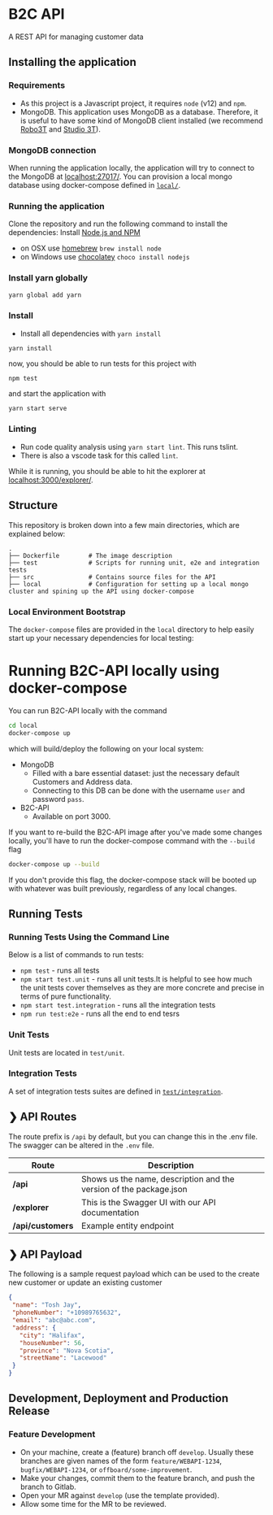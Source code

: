 # B2C API
A REST API for managing customer data
## Installing the application
### Requirements
- As this project is a Javascript project, it requires `node` (v12) and `npm`.
- MongoDB. This application uses MongoDB as a database. Therefore, it is useful to have some kind of MongoDB client installed (we recommend [Robo3T](https://robomongo.org) and [Studio 3T](https://studio3t.com/download/)).


### MongoDB connection
When running the application locally, the application will try to connect to the MongoDB at [localhost:27017/](http://localhost:27017/).
You can provision a local mongo database using docker-compose defined in [`local/`](local/).



### Running the application

Clone the repository and run the following command to install the dependencies:
Install [Node.js and NPM](https://nodejs.org/en/download/)

- on OSX use [homebrew](http://brew.sh) `brew install node`
- on Windows use [chocolatey](https://chocolatey.org/) `choco install nodejs`

### Install yarn globally

```bash
yarn global add yarn
```


### Install

- Install all dependencies with `yarn install`

```
yarn install
```
now, you should be able to run tests for this project with
```
npm test
```
and start the application with

```bash
yarn start serve
```


### Linting

- Run code quality analysis using `yarn start lint`. This runs tslint.
- There is also a vscode task for this called `lint`.


While it is running, you should be able to hit the explorer at [localhost:3000/explorer/](http://localhost:3000/explorer/).


## Structure
This repository is broken down into a few main directories, which are explained below:
```
.
├── Dockerfile        # The image description
├── test              # Scripts for running unit, e2e and integration tests
├── src               # Contains source files for the API
├── local             # Configuration for setting up a local mongo cluster and spining up the API using docker-compose

```

### Local Environment Bootstrap
The `docker-compose` files are provided in the `local` directory to help easily start up your necessary dependencies for local testing:

# Running B2C-API locally using docker-compose
You can run B2C-API locally with the command
```bash
cd local
docker-compose up
```
which will build/deploy the following on your local system:
- MongoDB
  - Filled with a bare essential dataset: just the necessary default Customers and Address data.
  - Connecting to this DB can be done with the username `user` and password `pass`.
- B2C-API
  - Available on port 3000.

If you want to re-build the B2C-API image after you've made some changes locally, you'll have to run the docker-compose command with the `--build` flag
```bash
docker-compose up --build
```
If you don't provide this flag, the docker-compose stack will be booted up with whatever was built previously, regardless of any local changes.


## Running Tests
### Running Tests Using the Command Line
Below is a list of commands to run tests:
- `npm test` - runs all tests
- `npm start test.unit` - runs all unit tests.It is helpful to see how much the unit tests cover themselves as they are more concrete and precise in
terms of pure functionality.
- `npm start test.integration` - runs all the integration tests
- `npm run test:e2e` - runs all the end to end tesrs


### Unit Tests
Unit tests are located in `test/unit`. 

### Integration Tests
A set of integration tests suites are defined in [`test/integration`](test/integration). 

## ❯ API Routes

The route prefix is `/api` by default, but you can change this in the .env file.
The swagger can be altered in the `.env` file.

| Route          | Description |
| -------------- | ----------- |
| **/api**       | Shows us the name, description and the version of the package.json |
| **/explorer**   | This is the Swagger UI with our API documentation |
| **/api/customers** | Example entity endpoint |


## ❯ API Payload
   The following is a sample request payload which can be used to the create new customer or update an existing customer
   ```json
{
    "name": "Tosh Jay",
    "phoneNumber": "+10989765632",
    "email": "abc@abc.com",
    "address": {
      "city": "Halifax",
      "houseNumber": 56,
      "province": "Nova Scotia",
      "streetName": "Lacewood"
    }
  }
```

## Development, Deployment and Production Release
### Feature Development
- On your machine, create a (feature) branch off `develop`. Usually these branches are given names of the form `feature/WEBAPI-1234`, `bugfix/WEBAPI-1234`, or `offboard/some-improvement`.
- Make your changes, commit them to the feature branch, and push the branch to Gitlab.
- Open your MR against `develop` (use the template provided).
- Allow some time for the MR to be reviewed.


